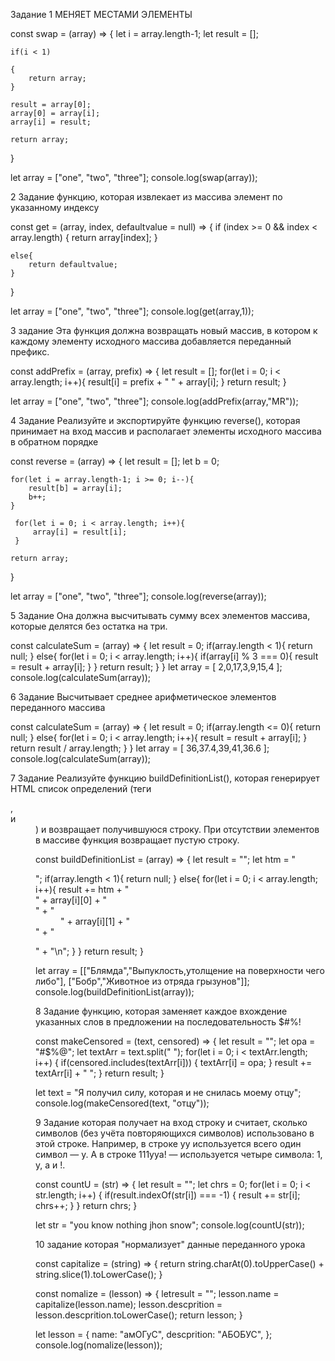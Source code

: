 Задание 1
МЕНЯЕТ МЕСТАМИ ЭЛЕМЕНТЫ

const swap = (array) =>
{
    let i = array.length-1;
    let result = [];
    
    if(i < 1)
    
    {
        return array;
    }
    
    result = array[0];
    array[0] = array[i];
    array[i] = result;
    
    return array;
}

let array = ["one", "two", "three"];
console.log(swap(array));

2 Задание
функцию, которая извлекает из массива элемент по указанному индексу

const get = (array, index, defaultvalue = null) =>
{
    if (index >= 0 && index < array.length) {
        return array[index];
    }
 
    else{
        return defaultvalue;
    }
}

let array = ["one", "two", "three"];
console.log(get(array,1));


3 задание 
Эта функция должна возвращать новый массив, в котором к каждому элементу исходного массива добавляется переданный префикс.

const addPrefix = (array, prefix) =>
{
    let result = [];
    for(let i = 0; i < array.length; i++){
        result[i] = prefix + " " + array[i];
    }
    return result;
}

let array = ["one", "two", "three"];
console.log(addPrefix(array,"MR"));


4 Задание
Реализуйте и экспортируйте функцию reverse(), которая принимает на вход массив и располагает элементы исходного массива в обратном порядке

const reverse = (array) =>
{
    let result = [];
    let b = 0;
    
    for(let i = array.length-1; i >= 0; i--){
        result[b] = array[i];
        b++;
    }
    
     for(let i = 0; i < array.length; i++){
         array[i] = result[i];
     }
     
    return array;
}

let array = ["one", "two", "three"];
console.log(reverse(array));


5 Задание
Она должна высчитывать сумму всех элементов массива, которые делятся без остатка на три.

const calculateSum = (array) =>
{
    let result = 0;
    if(array.length < 1){
        return null;
    }
    else{
    for(let i = 0; i < array.length; i++){
        if(array[i] % 3 === 0){
            result = result + array[i];
        }
    }
    return result;
}
}
let array = [ 2,0,17,3,9,15,4 ];
console.log(calculateSum(array));


6 Задание
Высчитывает среднее арифметическое элементов переданного массива

const calculateSum = (array) =>
{
    let result = 0;
    if(array.length <= 0){
        return null;
    }
    else{
    for(let i = 0; i < array.length; i++){
        result = result + array[i];
    }
    return result / array.length;
}
}
let array = [ 36,37.4,39,41,36.6 ];
console.log(calculateSum(array));


7 Задание
Реализуйте функцию buildDefinitionList(), которая генерирует HTML список определений (теги <dl>, <dt> и <dd>) и возвращает получившуюся строку.
При отсутствии элементов в массиве функция возвращает пустую строку.

const buildDefinitionList = (array) =>
{
    let result = "";
    let htm = "<dl>";
    if(array.length < 1){
        return null;
    }
    else{
       for(let i = 0; i < array.length; i++){
           result += htm + "<dt>" + array[i][0] + "</dt>" + "<dd>" + array[i][1] + "</dd>" + "</dl>" + "\n";
       }
    }
    return result;
}

let array = [["Блямда","Выпуклость,утолщение на поверхности чего либо"], ["Бобр","Животное из отряда грызунов"]];
console.log(buildDefinitionList(array));


8 Задание
функцию, которая заменяет каждое вхождение указанных слов в предложении на последовательность $#%!

const makeCensored = (text, censored) => {
    let result = "";
    let opa = "#$%@";
    let textArr = text.split(" ");
    for(let i = 0; i < textArr.length; i++) {
        if(censored.includes(textArr[i])) {
            textArr[i] = opa;
        }
        result += textArr[i] + " ";
    }
return result;
}

let text = "Я получил силу, которая и не снилась моему отцу";
console.log(makeCensored(text, "отцу"));


9 Задание
которая получает на вход строку и считает, сколько символов (без учёта повторяющихся символов) использовано в этой строке. 
Например, в строке yy используется всего один символ — y. А в строке 111yya! — используется четыре символа: 1, y, a и !.

const countU = (str) => {
    let result = "";
    let chrs = 0;
    for(let i = 0; i < str.length; i++) {
        if(result.indexOf(str[i]) === -1) {
            result += str[i];
            chrs++;
        }
    }
return chrs;
}

let str = "you know nothing jhon snow";
console.log(countU(str));


10 задание
которая "нормализует" данные переданного урока

const capitalize = (string) => {
    return string.charAt(0).toUpperCase() + string.slice(1).toLowerCase();
}

 const nomalize = (lesson) => {
    letresult = "";
    lesson.name = capitalize(lesson.name);
    lesson.descprition = lesson.descprition.toLowerCase();
    return lesson;
}

let lesson = {
    name: "амОГуС",
    descprition: "АБОБУС",
};
console.log(nomalize(lesson));
